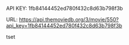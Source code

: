 API KEY:
1fb84144452ed780f432c8d63b798f3b

URL:
https://api.themoviedb.org/3/movie/550?api_key=1fb84144452ed780f432c8d63b798f3b


tset
